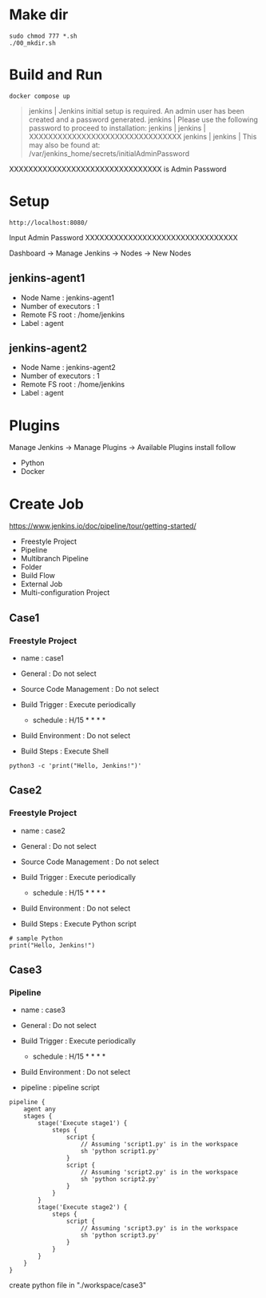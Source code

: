 # Make dir
```
sudo chmod 777 *.sh
./00_mkdir.sh
```

# Build and Run
```
docker compose up
```

> jenkins | Jenkins initial setup is required. An admin user has been created and a password generated.
> jenkins | Please use the following password to proceed to installation:
> jenkins |
> jenkins | XXXXXXXXXXXXXXXXXXXXXXXXXXXXXXXX
> jenkins |
> jenkins | This may also be found at: /var/jenkins_home/secrets/initialAdminPassword

XXXXXXXXXXXXXXXXXXXXXXXXXXXXXXXX is Admin Password

# Setup
```
http://localhost:8080/
```
Input Admin Password XXXXXXXXXXXXXXXXXXXXXXXXXXXXXXXX

Dashboard -> Manage Jenkins -> Nodes -> New Nodes
## jenkins-agent1
* Node Name           : jenkins-agent1
* Number of executors : 1
* Remote FS root      : /home/jenkins
* Label               : agent

## jenkins-agent2
* Node Name           : jenkins-agent2
* Number of executors : 1
* Remote FS root      : /home/jenkins
* Label               : agent

# Plugins
Manage Jenkins -> Manage Plugins -> Available Plugins
install follow
* Python
* Docker

# Create Job
https://www.jenkins.io/doc/pipeline/tour/getting-started/

* Freestyle Project
* Pipeline
* Multibranch Pipeline
* Folder
* Build Flow
* External Job
* Multi-configuration Project

## Case1
### Freestyle Project
* name : case1

* General : Do not select
* Source Code Management : Do not select
* Build Trigger : Execute periodically
    * schedule : H/15 * * * *
* Build Environment : Do not select
* Build Steps : Execute Shell
```
python3 -c 'print("Hello, Jenkins!")'
```

## Case2
### Freestyle Project
* name : case2

* General : Do not select
* Source Code Management : Do not select
* Build Trigger : Execute periodically
    * schedule : H/15 * * * *
* Build Environment : Do not select
* Build Steps : Execute Python script
```
# sample Python
print("Hello, Jenkins!")
```

## Case3
### Pipeline
* name : case3

* General : Do not select
* Build Trigger : Execute periodically
    * schedule : H/15 * * * *
* Build Environment : Do not select
* pipeline : pipeline script
```
pipeline {
    agent any
    stages {
        stage('Execute stage1') {
            steps {
                script {
                    // Assuming 'script1.py' is in the workspace
                    sh 'python script1.py'
                }
                script {
                    // Assuming 'script2.py' is in the workspace
                    sh 'python script2.py'
                }
            }
        }
        stage('Execute stage2') {
            steps {
                script {
                    // Assuming 'script3.py' is in the workspace
                    sh 'python script3.py'
                }
            }
        }
    }
}
```

create python file in "./workspace/case3"

